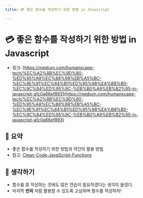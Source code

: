 ```yaml
---
title: 💳 좋은 함수를 작성하기 위한 방법 in Javascript

---
```

# 💳 좋은 함수를 작성하기 위한 방법 in Javascript

- 링크: [https://medium.com/humanscape-tech/%EC%A2%8B%EC%9D%80-%ED%95%A8%EC%88%98%EB%A5%BC-%EC%9E%91%EC%84%B1%ED%95%98%EA%B8%B0-%EC%9C%84%ED%95%9C-%EB%B0%A9%EB%B2%95-in-javascript-a1c0a66ef893](https://medium.com/humanscape-tech/%EC%A2%8B%EC%9D%80-%ED%95%A8%EC%88%98%EB%A5%BC-%EC%9E%91%EC%84%B1%ED%95%98%EA%B8%B0-%EC%9C%84%ED%95%9C-%EB%B0%A9%EB%B2%95-in-javascript-a1c0a66ef893)

## 📝 요약 
- 좋은 함수를 작성하기 위한 방법과 약간의 활용 방법  
- 참고: [Clean-Code-JavaScript-Functions](https://github.com/ryanmcdermott/clean-code-javascript#functions)  
  
## 🤔 생각하기 
- 함수를 잘 작성하는 것에도 많은 연습이 필요하겠다는 생각이 들었다.
- 마지막 **번외** 처럼 활용할 수 있도록 고심하며 함수를 작성하자! 